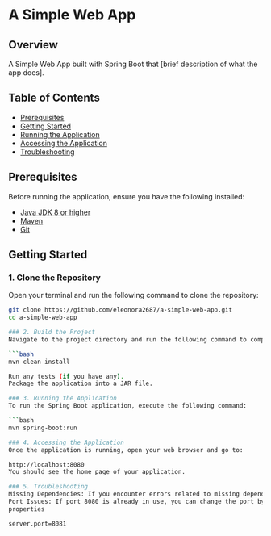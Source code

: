 # A Simple Web App

## Overview
A Simple Web App built with Spring Boot that [brief description of what the app does].

## Table of Contents
- [Prerequisites](#prerequisites)
- [Getting Started](#getting-started)
- [Running the Application](#running-the-application)
- [Accessing the Application](#accessing-the-application)
- [Troubleshooting](#troubleshooting)
  

## Prerequisites
Before running the application, ensure you have the following installed:

- [Java JDK 8 or higher](https://www.oracle.com/java/technologies/javase-jdk11-downloads.html)
- [Maven](https://maven.apache.org/install.html)
- [Git](https://git-scm.com/downloads)

## Getting Started

### 1. Clone the Repository
Open your terminal and run the following command to clone the repository:
```bash
git clone https://github.com/eleonora2687/a-simple-web-app.git
cd a-simple-web-app

### 2. Build the Project
Navigate to the project directory and run the following command to compile the application and install dependencies:

```bash
mvn clean install

Run any tests (if you have any).
Package the application into a JAR file.

### 3. Running the Application
To run the Spring Boot application, execute the following command:

```bash
mvn spring-boot:run

### 4. Accessing the Application
Once the application is running, open your web browser and go to:

http://localhost:8080
You should see the home page of your application. 

### 5. Troubleshooting
Missing Dependencies: If you encounter errors related to missing dependencies, ensure all required modules are included and properly configured.
Port Issues: If port 8080 is already in use, you can change the port by modifying the application.properties file in src/main/resources:
properties

server.port=8081


